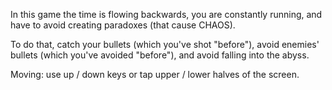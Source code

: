 In this game the time is flowing backwards, you are constantly running, and have to avoid creating paradoxes (that cause CHAOS).

To do that, catch your bullets (which you've shot "before"), avoid enemies' bullets (which you've avoided "before"), and avoid falling into the abyss.

Moving: use up / down keys or tap upper / lower halves of the screen.